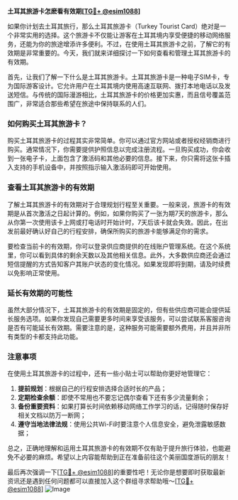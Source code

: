 **土耳其旅游卡怎麽看有效期[[TG💪+ @esim1088](https://t.me/s/esim1088)]**

如果你计划去土耳其旅行，那么土耳其旅游卡（Turkey Tourist Card）绝对是一个非常实用的选择。这个旅游卡不仅能让游客在土耳其境内享受便捷的移动网络服务，还能为你的旅途增添许多便利。不过，在使用土耳其旅游卡之前，了解它的有效期是非常重要的。今天，我们就来详细探讨一下如何查看和管理土耳其旅游卡的有效期。

首先，让我们了解一下什么是土耳其旅游卡。土耳其旅游卡是一种电子SIM卡，专为国际游客设计。它允许用户在土耳其境内使用高速互联网、拨打本地电话以及发送短信。与传统的国际漫游相比，土耳其旅游卡的价格更加实惠，而且信号覆盖范围广，非常适合那些希望在旅途中保持联系的人们。

### 如何购买土耳其旅游卡？

购买土耳其旅游卡的过程其实非常简单。你可以通过官方网站或者授权经销商进行购买。通常情况下，你需要提供护照信息以完成注册流程。一旦购买成功，你会收到一张电子卡，上面包含了激活码和其他必要的信息。接下来，你只需将这张卡插入支持的手机设备中，并按照指示输入激活码即可开始使用。

### 查看土耳其旅游卡的有效期

了解土耳其旅游卡的有效期对于合理规划行程至关重要。一般来说，旅游卡的有效期是从首次激活之日起计算的。例如，如果你购买了一张为期7天的旅游卡，那么从你第一次使用该卡上网或打电话时开始计时，7天后该卡就会失效。因此，在出发前最好确认好自己的行程安排，确保所购买的旅游卡能够满足你的需求。

要检查当前卡的有效期，你可以登录供应商提供的在线账户管理系统。在这个系统里，你可以看到具体的剩余天数以及其他相关信息。此外，大多数供应商还会通过短信提醒的方式告知客户其账户状态的变化情况。如果发现即将到期，请及时续费以免影响正常使用。

### 延长有效期的可能性

虽然大部分情况下，土耳其旅游卡的有效期是固定的，但有些供应商可能会提供延长服务选项。如果你发现自己需要更多时间来享受该服务，可以尝试联系客服咨询是否有可能延长有效期。需要注意的是，这种服务可能需要额外费用，并且并非所有类型的卡都支持此功能。

### 注意事项

在使用土耳其旅游卡的过程中，还有一些小贴士可以帮助你更好地管理它：

1. **提前规划**：根据自己的行程安排选择合适时长的产品；
2. **定期检查余额**：即使不常用也不要忘记偶尔查看下还有多少流量剩余；
3. **备份重要资料**：如果打算长时间依赖移动网络工作学习的话，记得随时保存好相关文档以防万一断网；
4. **遵守当地法律法规**：使用公共Wi-Fi时要注意个人信息安全，避免泄露敏感数据；

总之，正确地理解和运用土耳其旅游卡的有效期不仅有助于提升旅行体验，也能避免不必要的麻烦。希望以上内容能帮助到正在准备前往这个美丽国度游玩的朋友！

最后再次强调一下[[TG💪+ @esim1088](https://t.me/s/esim1088)]的重要性吧！无论你是想要即时获取最新资讯还是遇到任何问题都可以直接加入这个群组寻求帮助哦～[[TG💪+ @esim1088](https://t.me/s/esim1088)] ![Image](https://i.postimg.cc/4NQfJmqS/Snipaste-2025-05-13-00-14-12.png)